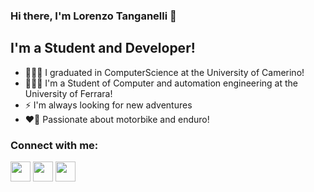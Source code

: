 ### Hi there, I'm Lorenzo Tanganelli 👋

## I'm a Student and Developer!
- 👨🏻‍🎓  I graduated in ComputerScience at the University of Camerino!
- 👨🏻‍🎓  I'm a Student of Computer and automation engineering at the University of Ferrara!
- ⚡️  I'm always looking for new adventures 
- ❤️‍🔥  Passionate about motorbike and enduro!

### Connect with me:

[<img height="32" width="32" src="https://cdn.jsdelivr.net/npm/simple-icons@v3/icons/facebook.svg" style="color:blue;"/>][facebook]
[<img height="32" width="32" src="https://cdn.jsdelivr.net/npm/simple-icons@v3/icons/instagram.svg" />][instagram]
[<img height="32" width="32" src="https://cdn.jsdelivr.net/npm/simple-icons@v3/icons/gmail.svg"/>][email]

<br />
<br />

[email]: tanganellilore@gmail.com
[facebook]: https://www.facebook.com/TanganelliLorenzo/
[instagram]: https://www.instagram.com/tanganellilorenzo/
